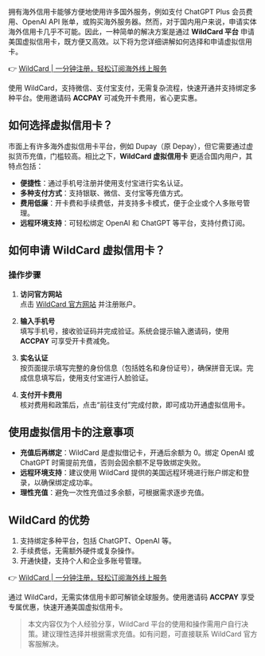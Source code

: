 拥有海外信用卡能够方便地使用许多国外服务，例如支付 ChatGPT Plus 会员费用、OpenAI API 账单，或购买海外服务器。然而，对于国内用户来说，申请实体海外信用卡几乎不可能。因此，一种简单的解决方案是通过 **WildCard 平台** 申请美国虚拟信用卡，既方便又高效。以下将为您详细讲解如何选择和申请虚拟信用卡。

👉 [WildCard | 一分钟注册，轻松订阅海外线上服务](https://bit.ly/bewildcard)

使用 WildCard，支持微信、支付宝支付，无需复杂流程，快速开通并支持绑定多种平台。使用邀请码 **ACCPAY** 可减免开卡费用，省心更实惠。

## 如何选择虚拟信用卡？

市面上有许多海外虚拟信用卡平台，例如 Dupay（原 Depay），但它需要通过虚拟货币充值，门槛较高。相比之下，**WildCard 虚拟信用卡** 更适合国内用户，其特点包括：

- **便捷性**：通过手机号注册并使用支付宝进行实名认证。
- **多种支付方式**：支持银联、微信、支付宝等充值方式。
- **费用低廉**：开卡费和手续费低，并支持多卡模式，便于企业或个人多账号管理。
- **远程环境支持**：可轻松绑定 OpenAI 和 ChatGPT 等平台，支持付费订阅。

## 如何申请 WildCard 虚拟信用卡？

### 操作步骤

1. **访问官方网站**  
   点击 [WildCard 官方网站](https://bit.ly/bewildcard) 并注册账户。

2. **输入手机号**  
   填写手机号，接收验证码并完成验证。系统会提示输入邀请码，使用 **ACCPAY** 可享受开卡费减免。

3. **实名认证**  
   按页面提示填写完整的身份信息（包括姓名和身份证号），确保拼音无误。完成信息填写后，使用支付宝进行人脸验证。

4. **支付开卡费用**  
   核对费用和政策后，点击“前往支付”完成付款，即可成功开通虚拟信用卡。

## 使用虚拟信用卡的注意事项

- **充值后再绑定**：WildCard 是虚拟借记卡，开通后余额为 0。绑定 OpenAI 或 ChatGPT 时需提前充值，否则会因余额不足导致绑定失败。
- **远程环境支持**：建议使用 WildCard 提供的美国远程环境进行账户绑定和登录，以确保绑定成功率。
- **理性充值**：避免一次性充值过多余额，可根据需求逐步充值。

## WildCard 的优势

1. 支持绑定多种平台，包括 ChatGPT、OpenAI 等。
2. 手续费低，无需额外硬件或复杂操作。
3. 开通快捷，支持个人和企业多账号管理。

👉 [WildCard | 一分钟注册，轻松订阅海外线上服务](https://bit.ly/bewildcard)

通过 WildCard，无需实体信用卡即可解锁全球服务。使用邀请码 **ACCPAY** 享受专属优惠，快速开通美国虚拟信用卡。

> 本文内容仅为个人经验分享，WildCard 平台的使用和操作需用户自行决策。建议理性选择并根据需求充值。如有问题，可直接联系 WildCard 官方客服解决。